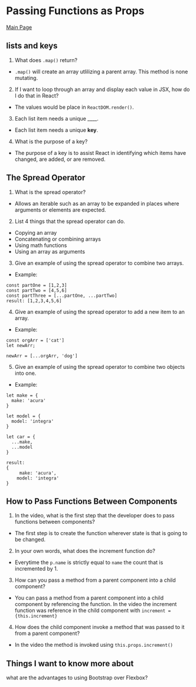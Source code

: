 # Passing Functions as Props

[Main Page](https://jrdelmu.github.io/reading-notes/)

## lists and keys

1. What does `.map()` return?
  - `.map()` will create an array utlilizing a parent array. This method is none mutating.
2. If I want to loop through an array and display each value in JSX, how do I do that in React?
  - The values would be place in `ReactDOM.render()`.
3. Each list item needs a unique ____.
  - Each list item needs a unique **key**.
4. What is the purpose of a key?
  - The purpose of a key is to assist React in identifying which items have changed, are added, or are removed.

## The Spread Operator

1. What is the spread operator?
  - Allows an iterable such as an array to be expanded in places where arguments or elements are expected.
2. List 4 things that the spread operator can do.
  - Copying an array
  - Concatenating or combining arrays
  - Using math functions
  - Using an array as arguments 
3. Give an example of using the spread operator to combine two arrays.
  - Example:
  ```
  const partOne = [1,2,3]
  const partTwo = [4,5,6]
  const partThree = [...partOne, ...partTwo]
  result: [1,2,3,4,5,6]
  ```
4. Give an example of using the spread operator to add a new item to an array.
  - Example:
  ```
  const orgArr = ['cat']
  let newArr;

  newArr = [...orgArr, 'dog']
  ```
5. Give an example of using the spread operator to combine two objects into one.
  - Example:
  ```
  let make = {
    make: 'acura'
  }

  let model = {
    model: 'integra'
  }

  let car = {
    ...make,
    ...model
  }

  result:
  {
       make: 'acura',
      model: 'integra'
  }
  ```
## How to Pass Functions Between Components

1. In the video, what is the first step that the developer does to pass functions between components?
  - The first step is to create the function wherever state is that is going to be changed.
2. In your own words, what does the increment function do?
  - Everytime the `p.name` is strictly equal to `name` the count that is incremented by 1.
3. How can you pass a method from a parent component into a child component?
  - You can pass a method from a parent component into a child component by referencing the function. In the video the increment function was reference in the child component with `increment = {this.increment}`
4. How does the child component invoke a method that was passed to it from a parent component?
  - In the video the method is invoked using `this.props.increment()`

## Things I want to know more about

what are the advantages to using Bootstrap over Flexbox?

